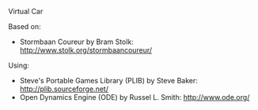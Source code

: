Virtual Car

Based on:
- Stormbaan Coureur by Bram Stolk: http://www.stolk.org/stormbaancoureur/

Using:
- Steve's Portable Games Library (PLIB) by Steve Baker: http://plib.sourceforge.net/
- Open Dynamics Engine (ODE) by Russel L. Smith: http://www.ode.org/
